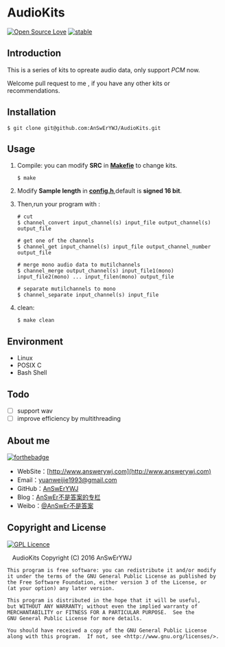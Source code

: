 # AudioKits 
[![Open Source Love](https://badges.frapsoft.com/os/v1/open-source.png?v=103)](https://github.com/ellerbrock/open-source-badge/)
[![stable](http://badges.github.io/stability-badges/dist/stable.svg)](http://github.com/badges/stability-badges)

## Introduction
This is a series of kits to opreate audio data, only support *PCM* now.

Welcome pull request to me , if you have any other kits or recommendations.


## Installation
```
$ git clone git@github.com:AnSwErYWJ/AudioKits.git
```

## Usage
1. Compile: you can modify **SRC** in [**Makefie**](https://github.com/AnSwErYWJ/AudioKits/blob/master/Makefile) to change kits.
    ```
    $ make
    ```
    
2.   Modify **Sample length** in [**config.h**](https://github.com/AnSwErYWJ/AudioKits/blob/master/config.h),default is **signed 16 bit**.
    
    
3. Then,run your program with :
    ```
    # cut 
    $ channel_convert input_channel(s) input_file output_channel(s) output_file
    
    # get one of the channels
    $ channel_get input_channel(s) input_file output_channel_number output_file
    
    # merge mono audio data to mutilchannels
    $ channel_merge output_channel(s) input_file1(mono) input_file2(mono) ... input_filen(mono) output_file
    
    # separate mutilchannels to mono
    $ channel_separate input_channel(s) input_file
    ```
    
4. clean:
    ```
    $ make clean
    ```

## Environment
+ Linux
+ POSIX C
+ Bash Shell

## Todo
- [ ] support wav
- [ ] improve efficiency by multithreading

## About me
[![forthebadge](http://forthebadge.com/images/badges/ages-20-30.svg)](http://forthebadge.com)
- WebSite：[http://www.answerywj.com](http://www.answerywj.com)
- Email：[yuanweijie1993@gmail.com](https://mail.google.com)
- GitHub：[AnSwErYWJ](https://github.com/AnSwErYWJ)
- Blog：[AnSwEr不是答案的专栏](http://blog.csdn.net/u011192270)
- Weibo：[@AnSwEr不是答案](http://weibo.com/1783591593)

## Copyright and License
[![GPL Licence](https://badges.frapsoft.com/os/gpl/gpl.svg?v=103)](https://opensource.org/licenses/GPL-3.0/)

    AudioKits
    Copyright (C) 2016  AnSwErYWJ

    This program is free software: you can redistribute it and/or modify
    it under the terms of the GNU General Public License as published by
    the Free Software Foundation, either version 3 of the License, or
    (at your option) any later version.

    This program is distributed in the hope that it will be useful,
    but WITHOUT ANY WARRANTY; without even the implied warranty of
    MERCHANTABILITY or FITNESS FOR A PARTICULAR PURPOSE.  See the
    GNU General Public License for more details.

    You should have received a copy of the GNU General Public License
    along with this program.  If not, see <http://www.gnu.org/licenses/>.
